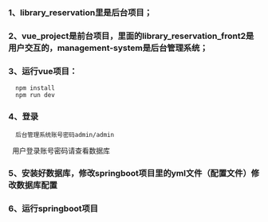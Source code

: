 ### 1、library_reservation里是后台项目；
### 2、vue_project是前台项目，里面的library_reservation_front2是用户交互的，management-system是后台管理系统；
### 3、运行vue项目：
      npm install
      npm run dev
### 4、登录
      后台管理系统账号密码admin/admin
      用户登录账号密码请查看数据库
### 5、安装好数据库，修改springboot项目里的yml文件（配置文件）修改数据库配置
### 6、运行springboot项目
